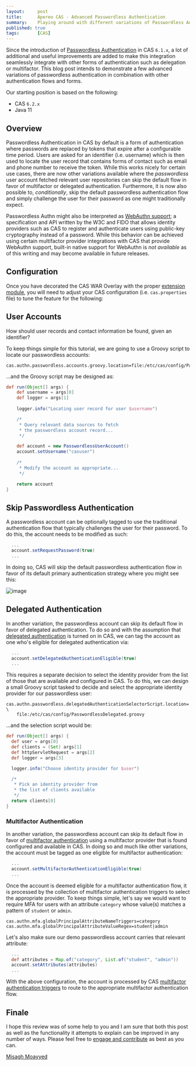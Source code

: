 ```yaml
---
layout:     post
title:      Apereo CAS - Advanced Passwordless Authentication
summary:    Playing around with different variations of Passwordless Authentication in CAS, integrating it with other advanced authentication flows such as delegated authentication, multifactor and more.
published: true
tags:       [CAS]
---
```


Since the introduction of [Passwordless Authentication](https://fawnoos.com/2019/07/18/cas61x-passwordless-authn/) in CAS `6.1.x`, a lot of additional and useful improvements are added to make this integration seamlessly integrate with other forms of authentication such as delegation or multifactor. This blog post intends to demonstrate a few advanced variations of passwordless authentication in combination with other authentication flows and forms.

Our starting position is based on the following:

- CAS `6.2.x`
- Java 11

## Overview

Passwordless Authentication in CAS by default is a form of authentication where passwords are replaced by tokens that expire after a configurable time period. Users are asked for an identifier (i.e. username) which is then used to locate the user record that contains forms of contact such as email and phone number to receive the token. While this works nicely for certain use cases, there are now other variations available where the *passwordless* user account fetched relevant user repositories can skip the default flow in favor of multifactor or delegated authentication. Furthermore, it is now also possible to, *conditionally*, skip the default passwordless authentication flow and simply challenge the user for their password as one might traditionally expect. 

Passwordless Authn might also be interpreted as [WebAuthn support](https://webauthn.io/); a specification and API written by the W3C and FIDO that allows identity providers such as CAS to register and authenticate users using public-key cryptography instead of a password. While this behavior can be achieved using certain multifactor provider integrations with CAS that provide WebAuthn support, built-in native support for WebAuthn is *not available* as of this writing and may become available in future releases.

## Configuration

Once you have decorated the CAS WAR Overlay with the proper [extension module](https://apereo.github.io/cas/development/installation/Passwordless-Authentication.html), you will need to adjust your CAS configuration (i.e. `cas.properties` file) to tune the feature for the following:

## User Accounts

How should user records and contact information be found, given an identifier?

To keep things simple for this tutorial, we are going to use a Groovy script to locate our passwordless accounts:

```properties
cas.authn.passwordless.accounts.groovy.location=file:/etc/cas/config/PasswordlessAccounts.groovy
```

...and the Groovy script may be designed as:

```groovy
def run(Object[] args) {
    def username = args[0]
    def logger = args[1]
    
    logger.info("Locating user record for user $username")

    /*
     * Query relevant data sources to fetch
     * the passwordless account record...
     */

    def account = new PasswordlessUserAccount()
    account.setUsername("casuser")
  
    /*
     * Modify the account as appropriate...
     */

    return account
}
```

## Skip Passwordless Authentication

A passwordless account can be optionally tagged to use the traditional authentication flow that typically challenges the user for their password. To do this, the account needs to be modified as such:

```groovy
  ...
  account.setRequestPassword(true)
  ...
```

In doing so, CAS will skip the default passwordless authentication flow in favor of its default primary authentication strategy where you might see this:

![image](https://user-images.githubusercontent.com/1205228/74814088-ffd53880-530f-11ea-860a-392f33ce3b03.png)

## Delegated Authentication

In another variation, the passwordless account can skip its default flow in favor of delegated authentication. To do so and with the assumption that [delegated authentication](https://apereo.github.io/cas/development/integration/Delegate-Authentication.html) is turned on in CAS, we can tag the account as one who's eligible for delegated authentication via:

```groovy
  ...
  account.setDelegatedAuthenticationEligible(true)  
  ...
```

This requires a separate decision to select the identity provider from the list of those that are available and configured in CAS. To do this, we can design a small Groovy script tasked to decide and select the appropriate identity provider for our passwordless user:

```properties
cas.authn.passwordless.delegatedAuthenticationSelectorScript.location= \
    file:/etc/cas/config/PasswordlessDelegated.groovy
```

...and the selection script would be:

```groovy
def run(Object[] args) {
  def user = args[0]
  def clients = (Set) args[1]
  def httpServletRequest = args[2]
  def logger = args[3]

  logger.info("Choose identity provider for $user")

  /*
   * Pick an identity provider from 
   * the list of clients available
   */
  return clients[0]
}
```

### Multifactor Authentication

In another variation, the passwordless account can skip its default flow in favor of [multifactor authentication](https://apereo.github.io/cas/development/mfa/Configuring-Multifactor-Authentication.html) using a multifactor provider that is found configured and available in CAS. In doing so and much like other variations, the account must be tagged as one eligible for multifactor authentication:

```groovy
  ...
  account.setMultifactorAuthenticationEligible(true)
  ...
```

Once the account is deemed eligible for a multifactor authentication flow, it is processed by the collection of multifactor authentication triggers to select the appropriate provider. To keep things simple, let's say we would want to require MFA for users with an attribute `category` whose value(s) matches a pattern of `student` or `admin`.

```properties
cas.authn.mfa.globalPrincipalAttributeNameTriggers=category
cas.authn.mfa.globalPrincipalAttributeValueRegex=student|admin
```

Let's also make sure our demo passwordless account carries that relevant attribute:

```groovy
  ...
  def attributes = Map.of("category", List.of("student", "admin")) 
  account.setAttributes(attributes) 
  ...
```

With the above configuration, the account is processed by CAS [multifactor authentication triggers](https://apereo.github.io/cas/development/mfa/Configuring-Multifactor-Authentication-Triggers.html) to route to the appropriate multifactor authentication flow.

## Finale

I hope this review was of some help to you and I am sure that both this post as well as the functionality it attempts to explain can be improved in any number of ways. Please feel free to [engage and contribute](https://apereo.github.io/cas/developer/Contributor-Guidelines.html) as best as you can.

[Misagh Moayyed](https://fawnoos.com)